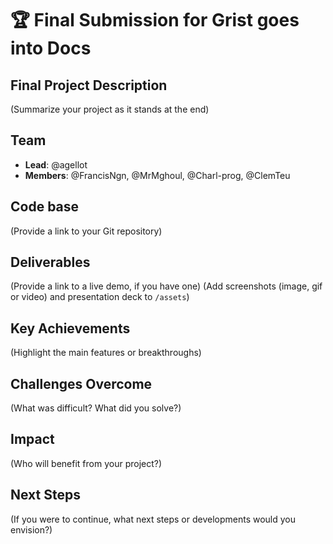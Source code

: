 # 🏆 Final Submission for Grist goes into Docs

## Final Project Description

(Summarize your project as it stands at the end)

## Team

- **Lead**: @agellot
- **Members**: @FrancisNgn, @MrMghoul, @Charl-prog, @ClemTeu

## Code base

(Provide a link to your Git repository)

## Deliverables

(Provide a link to a live demo, if you have one)
(Add screenshots (image, gif or video) and presentation deck to `/assets`)

## Key Achievements

(Highlight the main features or breakthroughs)

## Challenges Overcome

(What was difficult? What did you solve?)

## Impact

(Who will benefit from your project?)

## Next Steps

(If you were to continue, what next steps or developments would you envision?)
